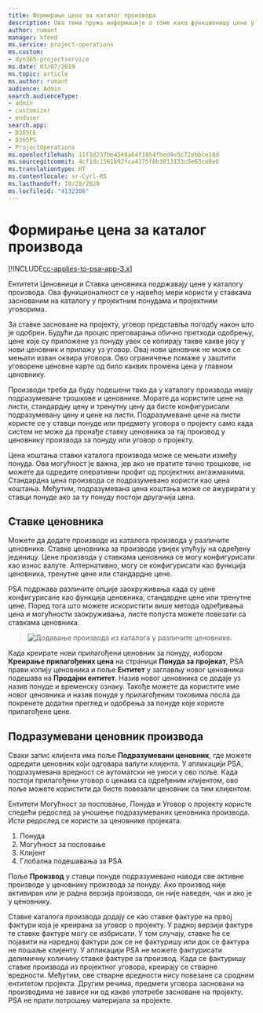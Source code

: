```yaml
---
title: Формирање цена за каталог производа
description: Ова тема пружа информације о томе како функционишу цене у каталогу производа у апликацији Dynamics 365 Project Service Automation (PSA).
author: rumant
manager: kfend
ms.service: project-operations
ms.custom:
- dyn365-projectservice
ms.date: 03/07/2019
ms.topic: article
ms.author: rumant
audience: Admin
search.audienceType:
- admin
- customizer
- enduser
search.app:
- D365CE
- D365PS
- ProjectOperations
ms.openlocfilehash: 11f1d237be4540a64f1854fbed4e5c72ebbce18d
ms.sourcegitcommit: 4cf1dc1561b92fca4175f0b3813133c5e63ce8e6
ms.translationtype: HT
ms.contentlocale: sr-Cyrl-RS
ms.lasthandoff: 10/28/2020
ms.locfileid: "4132306"
---
```

# <a name="product-catalog-pricing"></a>Формирање цена за каталог производа 

[!INCLUDE[cc-applies-to-psa-app-3.x](../includes/cc-applies-to-psa-app-3x.md)]


Ентитети Ценовници и Ставка ценовника подржавају цене у каталогу производа. Ова функционалност се у највећој мери користи у ставкама заснованим на каталогу у пројектним понудама и пројектним уговорима.

За ставке засноване на пројекту, уговор представља погодбу након што је одобрен. Будући да процес преговарања обично претходи одобрењу, цене које су приложене уз понуду увек се копирају такве какве јесу у нови ценовник и прилажу уз уговор. Овај нови ценовник не може се мењати изван оквира уговора. Ово ограничење помаже у заштити уговорене ценовне карте од било каквих промена цена у главном ценовнику.

Производи треба да буду подешени тако да у каталогу производа имају подразумеване трошкове и ценовнике. Морате да користите цене на листи, стандардну цену и тренутну цену да бисте конфигурисали подразумевану цену и цене на листи. Подразумеване цене на листи користе се у ставци понуде или предмету уговора о пројекту само када систем не може да пронађе ставку ценовника за тај производ у ценовнику производа за понуду или уговор о пројекту.

Цена коштања ставки каталога производа може се мењати између понуда. Ова могућност је важна, јер ако не пратите тачно трошкове, не можете да одредите оперативни профит од пројектних ангажманима. Стандардна цена производа се подразумевано користи као цена коштања. Међутим, подразумевана цена коштања може се ажурирати у ставци понуде ако за ту понуду постоји другачија цена.

## <a name="price-list-items"></a>Ставке ценовника

Можете да додате производе из каталога производа у различите ценовнике. Ставке ценовника за производе увијек упућују на одређену јединицу. Цене производа у ставкама ценовника се могу конфигурисати као износ валуте. Алтернативно, могу се конфигурисати као функција ценовника, тренутне цене или стандардне цене.

PSA подржава различите опције заокруживања када су цене конфигурисане као функција ценовника, стандардне цене или тренутне цене. Поред тога што можете искористити више метода одређивања цена и могућности заокруживања, листе попуста можете повезати са ставкама ценовника. 

> ![Додавање производа из каталога у различите ценовнике.](media/basic-guide-16.png)

Када креирате нови прилагођени ценовник за понуду, избором **Креирање прилагођених цена** на страници **Понуда за пројекат**, PSA прави копију ценовника и поље **Ентитет** у заглављу новог ценовника подешава на **Продајни ентитет**. Назив новог ценовника се додаје уз назив понуде и временску ознаку. Такође можете да користите име новог ценовника и назив понуде у прилагођеним токовима посла да покренете додатни преглед и одобрења за понуде које користе прилагођене цене.

 
## <a name="default-product-price-list"></a>Подразумевани ценовник производа
Сваки запис клијента има поље **Подразумевани ценовник**, где можете одредити ценовник који одговара валути клијента. У апликацији PSA, подразумевана вредност се аутоматски не уноси у ово поље. Када постоји прилагођени уговор о ценама са одређеним клијентом, ово поље можете користити да бисте повезали ценовник са тим клијентом.

Ентитети Могућност за пословање, Понуда и Уговор о пројекту користе следећи редослед за уношење подразумеваних ценовника производа. Исти редослед се користи за ценовнике пројеката.

1.  Понуда
2.  Могућност за пословање
3.  Клијент
4.  Глобална подешавања за PSA

Поље **Производ** у ставци понуде подразумевано наводи све активне производе у ценовнику производа за понуду. Ако производ није активиран или је радна верзија производа, он није наведен, чак и ако је у ценовнику. 

Ставке каталога производа додају се као ставке фактуре на првој фактури која је креирана за уговор о пројекту. У радној верзији фактуре те ставке фактуре могу се избрисати. У том случају, ставке ће се појавити на наредној фактури док се не фактуришу или док се фактура не пошаље клијенту. У апликацији PSA не можете фактурисати делимичну количину ставке фактуре за производ. Када се фактуришу ставке производа из пројектног уговора, креирају се стварне вредности. Међутим, ове стварне вредности нису повезане са сродним ентитетом пројекта. Другим речима, предмети уговора засновани на производима не зависе ни од какве употребе засноване на пројекту. PSA не прати потрошњу материјала за пројекте.
